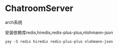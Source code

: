 # ChatroomServer

arch系统

安装依赖库redis,hiredis,redis-plus-plus,nlohmann-json

```
yay -S redis hiredis redis-plus-plus nlohmann-json
```

